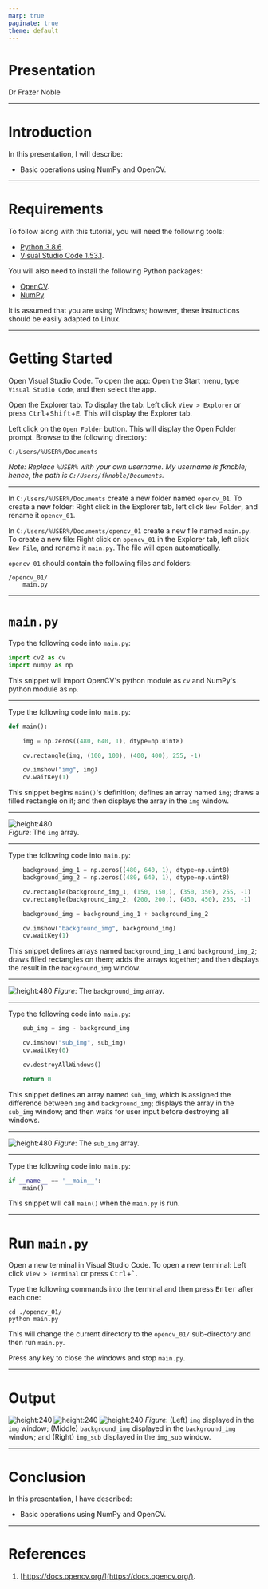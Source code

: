 ```yaml
---
marp: true
paginate: true
theme: default
---
```


# **Presentation**

Dr Frazer Noble

---

# **Introduction**

In this presentation, I will describe:
- Basic operations using NumPy and OpenCV.

---

# **Requirements**

To follow along with this tutorial, you will need the following tools:
- [Python 3.8.6](https://www.python.org/).
- [Visual Studio Code 1.53.1](https://code.visualstudio.com/).

You will also need to install the following Python packages:
- [OpenCV](https://pypi.org/project/opencv-python/).
- [NumPy](https://pypi.org/project/numpy/).

It is assumed that you are using Windows; however, these instructions should be easily adapted to Linux.

---

# **Getting Started**

Open Visual Studio Code. To open the app: Open the Start menu, type `Visual Studio Code`, and then select the app.

Open the Explorer tab. To display the tab: Left click `View > Explorer` or press <kbd>Ctrl</kbd>+<kbd>Shift</kbd>+<kbd>E</kbd>. This will display the Explorer tab.

Left click on the `Open Folder` button. This will display the Open Folder prompt. Browse to the following directory:

```
C:/Users/%USER%/Documents
```

*Note: Replace `%USER%` with your own username. My username is fknoble; hence, the path is `C:/Users/fknoble/Documents`.*

---

In `C:/Users/%USER%/Documents` create a new folder named `opencv_01`. To create a new folder: Right click in the Explorer tab, left click `New Folder`, and rename it `opencv_01`.

In `C:/Users/%USER%/Documents/opencv_01` create a new file named `main.py`. To create a new file: Right click on `opencv_01` in the Explorer tab, left click `New File`, and rename it `main.py`. The file will open automatically.

`opencv_01` should contain the following files and folders:

```
/opencv_01/
    main.py
```

---

# **`main.py`**

Type the following code into `main.py`:

```python
import cv2 as cv
import numpy as np
```

This snippet  will import OpenCV's python module as `cv` and NumPy's python module as `np`.

---

Type the following code into `main.py`:

```python
def main():

    img = np.zeros((480, 640, 1), dtype=np.uint8)

    cv.rectangle(img, (100, 100), (400, 400), 255, -1)

    cv.imshow("img", img)
    cv.waitKey(1)
```

This snippet begins `main()`'s definition; defines an array named `img`; draws a filled rectangle on it; and then displays the array in the `img` window.

---

![height:480](images/01/01.PNG)  
*Figure*: The `img` array.

---

Type the following code into `main.py`:

```python
    background_img_1 = np.zeros((480, 640, 1), dtype=np.uint8)
    background_img_2 = np.zeros((480, 640, 1), dtype=np.uint8)

    cv.rectangle(background_img_1, (150, 150,), (350, 350), 255, -1)
    cv.rectangle(background_img_2, (200, 200,), (450, 450), 255, -1)

    background_img = background_img_1 + background_img_2

    cv.imshow("background_img", background_img)
    cv.waitKey(1)
```

This snippet defines arrays named `background_img_1` and `background_img_2`; draws filled rectangles on them; adds the arrays together; and then displays the result in the `background_img` window.

---

![height:480](images/01/02.PNG)
*Figure*: The `background_img` array.

---

Type the following code into `main.py`:

```python
    sub_img = img - background_img

    cv.imshow("sub_img", sub_img)
    cv.waitKey(0)

    cv.destroyAllWindows()

    return 0
```

This snippet defines an array named `sub_img`, which is assigned the difference between `img` and `background_img`; displays the array in the `sub_img` window; and then waits for user input before destroying all windows.

---

![height:480](images/01/03.PNG)
*Figure*: The `sub_img` array.

---

Type the following code into `main.py`:

```python
if __name__ == '__main__':
    main()
```

This snippet will call `main()` when the `main.py` is run.

---

# **Run `main.py`**

Open a new terminal in Visual Studio Code. To open a new terminal: Left click `View > Terminal` or press <kbd>Ctrl</kbd>+<kbd>`</kbd>.

Type the following commands into the terminal and then press <kbd>Enter</kbd> after each one:

```
cd ./opencv_01/
python main.py
```

This will change the current directory to the `opencv_01/` sub-directory and then run `main.py`.

Press any key to close the windows and stop `main.py`.

---

# **Output**

![height:240](images/01/04.PNG)  ![height:240](images/01/05.PNG)  ![height:240](images/01/06.PNG)
*Figure*: (Left) `img` displayed in the `img` window; (Middle) `background_img` displayed in the `background_img` window; and (Right) `img_sub` displayed in the `img_sub` window.

---

# **Conclusion**

In this presentation, I have described:
- Basic operations using NumPy and OpenCV.

---

# **References**

1. [https://docs.opencv.org/](https://docs.opencv.org/).

